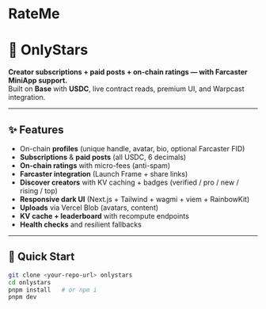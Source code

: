 # RateMe
# 🌟 OnlyStars

**Creator subscriptions + paid posts + on-chain ratings — with Farcaster MiniApp support.**  
Built on **Base** with **USDC**, live contract reads, premium UI, and Warpcast integration.

---

## ✨ Features
- On-chain **profiles** (unique handle, avatar, bio, optional Farcaster FID)
- **Subscriptions** & **paid posts** (all USDC, 6 decimals)
- **On-chain ratings** with micro-fees (anti-spam)
- **Farcaster integration** (Launch Frame + share links)
- **Discover creators** with KV caching + badges (verified / pro / new / rising / top)
- **Responsive dark UI** (Next.js + Tailwind + wagmi + viem + RainbowKit)
- **Uploads** via Vercel Blob (avatars, content)
- **KV cache + leaderboard** with recompute endpoints
- **Health checks** and resilient fallbacks

---

## 🚀 Quick Start

```bash
git clone <your-repo-url> onlystars
cd onlystars
pnpm install   # or npm i
pnpm dev
